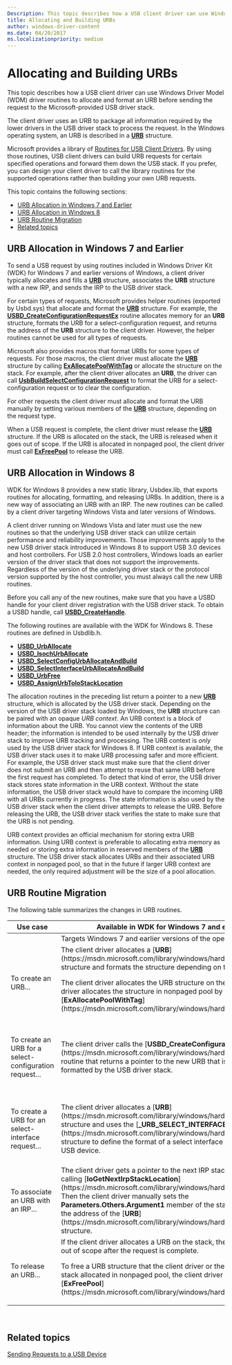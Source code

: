 ```yaml
---
Description: This topic describes how a USB client driver can use Windows Driver Model (WDM) driver routines to allocate and format an URB before sending the request to the Microsoft-provided USB driver stack.
title: Allocating and Building URBs
author: windows-driver-content
ms.date: 04/20/2017
ms.localizationpriority: medium
---
```


# Allocating and Building URBs


This topic describes how a USB client driver can use Windows Driver Model (WDM) driver routines to allocate and format an URB before sending the request to the Microsoft-provided USB driver stack.

The client driver uses an URB to package all information required by the lower drivers in the USB driver stack to process the request. In the Windows operating system, an URB is described in a [**URB**](https://msdn.microsoft.com/library/windows/hardware/ff538923) structure.

Microsoft provides a library of [Routines for USB Client Drivers](https://msdn.microsoft.com/library/windows/hardware/ff540134#client). By using those routines, USB client drivers can build URB requests for certain specified operations and forward them down the USB stack. If you prefer, you can design your client driver to call the library routines for the supported operations rather than building your own URB requests.

This topic contains the following sections:

-   [URB Allocation in Windows 7 and Earlier](#urb-allocation-in-windows-7-and-earlier)
-   [URB Allocation in Windows 8](#urb-allocation-in-windows-8)
-   [URB Routine Migration](#urb-routine-migration)
-   [Related topics](#related-topics)

## URB Allocation in Windows 7 and Earlier


To send a USB request by using routines included in Windows Driver Kit (WDK) for Windows 7 and earlier versions of Windows, a client driver typically allocates and fills a [**URB**](https://msdn.microsoft.com/library/windows/hardware/ff538923) structure, associates the **URB** structure with a new IRP, and sends the IRP to the USB driver stack.

For certain types of requests, Microsoft provides helper routines (exported by Usbd.sys) that allocate and format the [**URB**](https://msdn.microsoft.com/library/windows/hardware/ff538923) structure. For example, the [**USBD\_CreateConfigurationRequestEx**](https://msdn.microsoft.com/library/windows/hardware/ff539029) routine allocates memory for an **URB** structure, formats the URB for a select-configuration request, and returns the address of the **URB** structure to the client driver. However, the helper routines cannot be used for all types of requests.

Microsoft also provides macros that format URBs for some types of requests. For those macros, the client driver must allocate the [**URB**](https://msdn.microsoft.com/library/windows/hardware/ff538923) structure by calling [**ExAllocatePoolWithTag**](https://msdn.microsoft.com/library/windows/hardware/ff544520) or allocate the structure on the stack. For example, after the client driver allocates an **URB**, the driver can call [**UsbBuildSelectConfigurationRequest**](https://msdn.microsoft.com/library/windows/hardware/ff538968) to format the URB for a select-configuration request or to clear the configuration.

For other requests the client driver must allocate and format the URB manually by setting various members of the [**URB**](https://msdn.microsoft.com/library/windows/hardware/ff538923) structure, depending on the request type.

When a USB request is complete, the client driver must release the [**URB**](https://msdn.microsoft.com/library/windows/hardware/ff538923) structure. If the URB is allocated on the stack, the URB is released when it goes out of scope. If the URB is allocated in nonpaged pool, the client driver must call [**ExFreePool**](https://msdn.microsoft.com/library/windows/hardware/ff544590) to release the URB.

## URB Allocation in Windows 8


WDK for Windows 8 provides a new static library, Usbdex.lib, that exports routines for allocating, formatting, and releasing URBs. In addition, there is a new way of associating an URB with an IRP. The new routines can be called by a client driver targeting Windows Vista and later versions of Windows.

A client driver running on Windows Vista and later must use the new routines so that the underlying USB driver stack can utilize certain performance and reliability improvements. Those improvements apply to the new USB driver stack introduced in Windows 8 to support USB 3.0 devices and host controllers. For USB 2.0 host controllers, Windows loads an earlier version of the driver stack that does not support the improvements. Regardless of the version of the underlying driver stack or the protocol version supported by the host controller, you must always call the new URB routines.

Before you call any of the new routines, make sure that you have a USBD handle for your client driver registration with the USB driver stack. To obtain a USBD handle, call [**USBD\_CreateHandle**](https://msdn.microsoft.com/library/windows/hardware/hh406241).

The following routines are available with the WDK for Windows 8. These routines are defined in Usbdlib.h.

-   [**USBD\_UrbAllocate**](https://msdn.microsoft.com/library/windows/hardware/hh406250)
-   [**USBD\_IsochUrbAllocate**](https://msdn.microsoft.com/library/windows/hardware/hh406231)
-   [**USBD\_SelectConfigUrbAllocateAndBuild**](https://msdn.microsoft.com/library/windows/hardware/hh406243)
-   [**USBD\_SelectInterfaceUrbAllocateAndBuild**](https://msdn.microsoft.com/library/windows/hardware/hh406245)
-   [**USBD\_UrbFree**](https://msdn.microsoft.com/library/windows/hardware/hh406252)
-   [**USBD\_AssignUrbToIoStackLocation**](https://msdn.microsoft.com/library/windows/hardware/hh406228)

The allocation routines in the preceding list return a pointer to a new [**URB**](https://msdn.microsoft.com/library/windows/hardware/ff538923) structure, which is allocated by the USB driver stack. Depending on the version of the USB driver stack loaded by Windows, the **URB** structure can be paired with an opaque *URB context*. An URB context is a block of information about the URB. You cannot view the contents of the URB header; the information is intended to be used internally by the USB driver stack to improve URB tracking and processing. The URB context is *only* used by the USB driver stack for Windows 8.
If URB context is available, the USB driver stack uses it to make URB processing safer and more efficient. For example, the USB driver stack must make sure that the client driver does not submit an URB and then attempt to reuse that same URB before the first request has completed. To detect that kind of error, the USB driver stack stores state information in the URB context. Without the state information, the USB driver stack would have to compare the incoming URB with all URBs currently in progress. The state information is also used by the USB driver stack when the client driver attempts to release the URB. Before releasing the URB, the USB driver stack verifies the state to make sure that the URB is not pending.

URB context provides an official mechanism for storing extra URB information. Using URB context is preferable to allocating extra memory as needed or storing extra information in reserved members of the [**URB**](https://msdn.microsoft.com/library/windows/hardware/ff538923) structure. The USB driver stack allocates URBs and their associated URB context in nonpaged pool, so that in the future if larger URB context are needed, the only required adjustment will be the size of a pool allocation.

## URB Routine Migration


The following table summarizes the changes in URB routines.

<table>
<colgroup>
<col width="33%" />
<col width="33%" />
<col width="33%" />
</colgroup>
<thead>
<tr class="header">
<th>Use case</th>
<th>Available in WDK for Windows 7 and earlier</th>
<th>Available in WDK for Windows 8</th>
</tr>
</thead>
<tbody>
<tr class="odd">
<td></td>
<td>Targets Windows 7 and earlier versions of the operating system</td>
<td>Targets Windows Vista and later versions of the operating system</td>
</tr>
<tr class="even">
<td>To create an URB...</td>
<td>The client driver allocates a [<strong>URB</strong>](https://msdn.microsoft.com/library/windows/hardware/ff538923) structure and formats the structure depending on the request.
<p>The client driver allocates the URB structure on the stack, or the driver allocates the structure in nonpaged pool by calling [<strong>ExAllocatePoolWithTag</strong>](https://msdn.microsoft.com/library/windows/hardware/ff544520).</p></td>
<td>The client driver calls [<strong>USBD_UrbAllocate</strong>](https://msdn.microsoft.com/library/windows/hardware/hh406250) and receives a pointer to the new [<strong>URB</strong>](https://msdn.microsoft.com/library/windows/hardware/ff538923) structure, which is allocated by the USB driver stack. The URB might be associated with an URB context, depending on the USBD interface version of the underlying USB driver stack.</td>
</tr>
<tr class="odd">
<td>To create an URB for a select-configuration request...</td>
<td>The client driver calls the [<strong>USBD_CreateConfigurationRequestEx</strong>](https://msdn.microsoft.com/library/windows/hardware/ff539029) routine that returns a pointer to the new URB that is created and formatted by the USB driver stack.</td>
<td>The client driver calls [<strong>USBD_SelectConfigUrbAllocateAndBuild</strong>](https://msdn.microsoft.com/library/windows/hardware/hh406243) and receives a pointer to the new [<strong>URB</strong>](https://msdn.microsoft.com/library/windows/hardware/ff538923) structure, which is allocated and formatted (for the select-configuration request) by the USB driver stack. The URB might be associated with an URB context, depending on the USBD interface version of the underlying USB driver stack.</td>
</tr>
<tr class="even">
<td>To create a URB for an select-interface request...</td>
<td>The client driver allocates a [<strong>URB</strong>](https://msdn.microsoft.com/library/windows/hardware/ff538923) structure and uses the [<strong>_URB_SELECT_INTERFACE</strong>](https://msdn.microsoft.com/library/windows/hardware/ff540425) structure to define the format of a select interface command for a USB device.</td>
<td>The client driver calls [<strong>USBD_SelectInterfaceUrbAllocateAndBuild</strong>](https://msdn.microsoft.com/library/windows/hardware/hh406245) and receives a pointer to the new [<strong>URB</strong>](https://msdn.microsoft.com/library/windows/hardware/ff538923) structure, which is allocated and formatted (for the select-interface request) by the USB driver stack. The URB might be associated with an URB context, depending on the USBD interface version of the underlying USB driver stack.</td>
</tr>
<tr class="odd">
<td>To associate an URB with an IRP...</td>
<td>The client driver gets a pointer to the next IRP stack location by calling [<strong>IoGetNextIrpStackLocation</strong>](https://msdn.microsoft.com/library/windows/hardware/ff549266). Then the client driver manually sets the <strong>Parameters.Others.Argument1</strong> member of the stack location to the address of the [<strong>URB</strong>](https://msdn.microsoft.com/library/windows/hardware/ff538923) structure.</td>
<td>The client driver gets a pointer to the next IRP stack location by calling [<strong>IoGetNextIrpStackLocation</strong>](https://msdn.microsoft.com/library/windows/hardware/ff549266). Then the client driver calls [<strong>USBD_AssignUrbToIoStackLocation</strong>](https://msdn.microsoft.com/library/windows/hardware/hh406228) to associate a the URB with the stack location.</td>
</tr>
<tr class="even">
<td>To release an URB...</td>
<td>If the client driver allocates a URB on the stack, the variable goes out of scope after the request is complete.
<p>To free a URB structure that the client driver or the USB driver stack allocated in nonpaged pool, the client driver calls [<strong>ExFreePool</strong>](https://msdn.microsoft.com/library/windows/hardware/ff544590).</p></td>
<td>The client driver calls [<strong>USBD_UrbFree</strong>](https://msdn.microsoft.com/library/windows/hardware/hh406252).</td>
</tr>
</tbody>
</table>

 

## Related topics
[Sending Requests to a USB Device](communicating-with-a-usb-device.md)  



